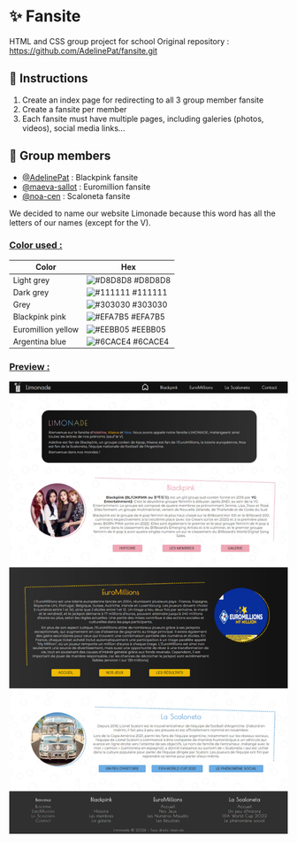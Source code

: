  # ✨ Fansite
 HTML and CSS group project for school 
 Original repository : https://github.com/AdelinePat/fansite.git

 ## 📝 Instructions
 1. Create an index page for redirecting to all 3 group member fansite
 2. Create a fansite per member
 3. Each fansite must have multiple pages, including galeries (photos, videos), social media links...

## 👥 Group members
- [@AdelinePat](https://github.com/AdelinePat) : Blackpink fansite
- [@maeva-sallot](https://github.com/maeva-sallot) : Euromillion fansite
- [@noa-cen](https://github.com/noa-cen) : Scaloneta fansite
  
We decided to name our website Limonade because this word has all the letters of our names (except for the V). 

### <u>Color used :</u>
| Color             | Hex                                                                |
| ----------------- | ------------------------------------------------------------------ |
| Light grey | ![#D8D8D8](https://via.placeholder.com/10/D8D8D8?text=+) #D8D8D8 |
| Dark grey | ![#111111](https://via.placeholder.com/10/111111?text=+) #111111 |
| Grey | ![#303030](https://via.placeholder.com/10/303030?text=+) #303030 |
| Blackpink pink | ![#EFA7B5](https://via.placeholder.com/10/EFA7B5?text=+) #EFA7B5 |
| Euromillion yellow | ![#EEBB05](https://via.placeholder.com/10/EEBB05?text=+) #EEBB05 |
| Argentina blue| ![#6CACE4](https://via.placeholder.com/10/6CACE4?text=+) #6CACE4 |

### <u>Preview :</u>
![Limonade screenshot](./preview_index.jpg)
